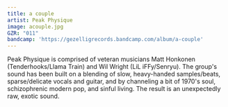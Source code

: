 ```yaml
---
title: a couple
artist: Peak Physique
image: acouple.jpg
GZR: "011"
bandcamp: 'https://gezelligrecords.bandcamp.com/album/a-couple'
---
```

Peak Physique is comprised of veteran musicians Matt Honkonen (Tenderhooks/Llama Train) and Wil Wright (LiL iFFy/Senryu). The group's sound has been built on a blending of slow, heavy-handed samples/beats, sparse/delicate vocals and guitar, and by channeling a bit of 1970's soul, schizophrenic modern pop, and sinful living. The result is an unexpectedly raw, exotic sound.
